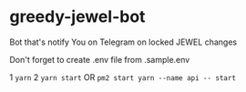 # greedy-jewel-bot

Bot that's notify You on Telegram on locked JEWEL changes

Don't forget to create .env file from .sample.env

1 ```yarn```
2 `yarn start` OR `pm2 start yarn --name api -- start`
